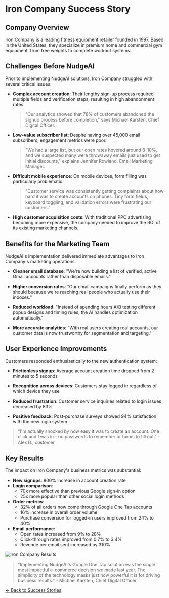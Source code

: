 # Iron Company Success Story

## Company Overview

Iron Company is a leading fitness equipment retailer founded in 1997. Based in the United States, they specialize in premium home and commercial gym equipment, from free weights to complete workout systems.

## Challenges Before NudgeAI

Prior to implementing NudgeAI solutions, Iron Company struggled with several critical issues:

- **Complex account creation**: Their lengthy sign-up process required multiple fields and verification steps, resulting in high abandonment rates.

  > "Our analytics showed that 78% of customers abandoned the signup process before completion," says Michael Karsten, Chief Digital Officer.

- **Low-value subscriber list**: Despite having over 45,000 email subscribers, engagement metrics were poor.
  
  > "We had a large list, but our open rates hovered around 8-10%, and we suspected many were throwaway emails just used to get initial discounts," explains Jennifer Rowland, Email Marketing Manager.

- **Difficult mobile experience**: On mobile devices, form filling was particularly problematic.
  
  > "Customer service was consistently getting complaints about how hard it was to create accounts on phones. Tiny form fields, keyboard toggling, and validation errors were frustrating our customers."

- **High customer acquisition costs**: With traditional PPC advertising becoming more expensive, the company needed to improve the ROI of its existing marketing channels.

## Benefits for the Marketing Team

NudgeAI's implementation delivered immediate advantages to Iron Company's marketing operations:

- **Cleaner email database**: "We're now building a list of verified, active Gmail accounts rather than disposable emails."

- **Higher conversion rates**: "Our email campaigns finally perform as they should because we're reaching real people who actually use their inboxes."

- **Reduced workload**: "Instead of spending hours A/B testing different popup designs and timing rules, the AI handles optimization automatically."

- **More accurate analytics**: "With real users creating real accounts, our customer data is now trustworthy for segmentation and targeting."

## User Experience Improvements

Customers responded enthusiastically to the new authentication system:

- **Frictionless signup**: Average account creation time dropped from 2 minutes to 5 seconds
  
- **Recognition across devices**: Customers stay logged in regardless of which device they use

- **Reduced frustration**: Customer service inquiries related to login issues decreased by 83%

- **Positive feedback**: Post-purchase surveys showed 94% satisfaction with the new login system

> "I'm actually shocked by how easy it was to create an account. One click and I was in - no passwords to remember or forms to fill out." - Alex D., customer

## Key Results

The impact on Iron Company's business metrics was substantial:

- **New signups**: 800% increase in account creation rate
- **Login comparison**:
  - 70x more effective than previous Google sign-in option
  - 25x more popular than other social login methods
- **Order metrics**:
  - 32% of all orders now come through Google One Tap accounts
  - 16% increase in overall order volume
  - Purchase conversion for logged-in users improved from 24% to 40%
- **Email performance**:
  - Open rates increased from 9% to 28%
  - Click-through rates improved from 0.7% to 3.4%
  - Revenue per email sent increased by 310%

![Iron Company Results](https://via.placeholder.com/600x300?text=Iron+Company+Results+Chart)

> "Implementing NudgeAI's Google One Tap solution was the single most impactful e-commerce decision we made last year. The simplicity of the technology masks just how powerful it is for driving business results." - Michael Karsten, Chief Digital Officer

[← Back to Success Stories](index.md) 
